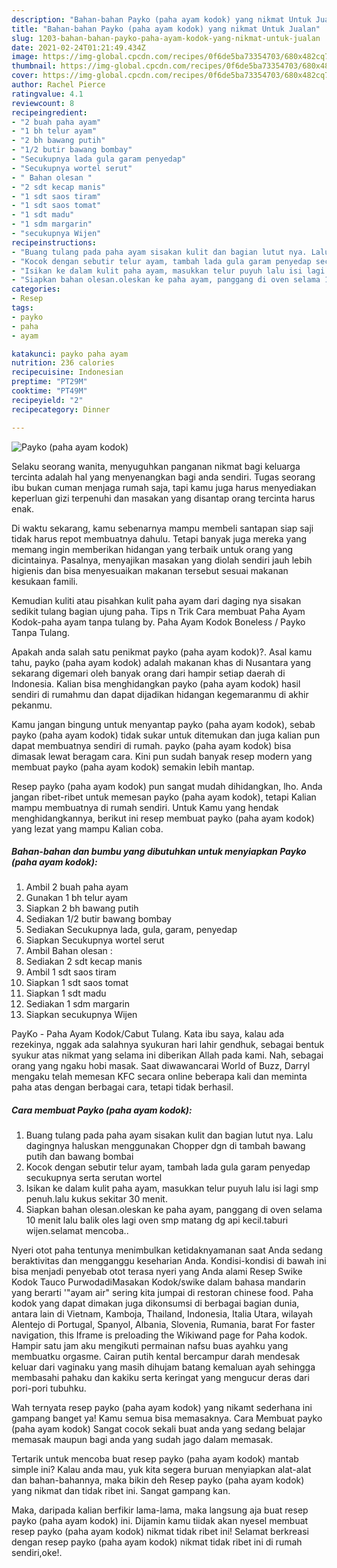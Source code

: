 ```yaml
---
description: "Bahan-bahan Payko (paha ayam kodok) yang nikmat Untuk Jualan"
title: "Bahan-bahan Payko (paha ayam kodok) yang nikmat Untuk Jualan"
slug: 1203-bahan-bahan-payko-paha-ayam-kodok-yang-nikmat-untuk-jualan
date: 2021-02-24T01:21:49.434Z
image: https://img-global.cpcdn.com/recipes/0f6de5ba73354703/680x482cq70/payko-paha-ayam-kodok-foto-resep-utama.jpg
thumbnail: https://img-global.cpcdn.com/recipes/0f6de5ba73354703/680x482cq70/payko-paha-ayam-kodok-foto-resep-utama.jpg
cover: https://img-global.cpcdn.com/recipes/0f6de5ba73354703/680x482cq70/payko-paha-ayam-kodok-foto-resep-utama.jpg
author: Rachel Pierce
ratingvalue: 4.1
reviewcount: 8
recipeingredient:
- "2 buah paha ayam"
- "1 bh telur ayam"
- "2 bh bawang putih"
- "1/2 butir bawang bombay"
- "Secukupnya lada gula garam penyedap"
- "Secukupnya wortel serut"
- " Bahan olesan "
- "2 sdt kecap manis"
- "1 sdt saos tiram"
- "1 sdt saos tomat"
- "1 sdt madu"
- "1 sdm margarin"
- "secukupnya Wijen"
recipeinstructions:
- "Buang tulang pada paha ayam sisakan kulit dan bagian lutut nya. Lalu dagingnya haluskan menggunakan Chopper dgn di tambah bawang putih dan bawang bombai"
- "Kocok dengan sebutir telur ayam, tambah lada gula garam penyedap secukupnya serta serutan wortel"
- "Isikan ke dalam kulit paha ayam, masukkan telur puyuh lalu isi lagi smp penuh.lalu kukus sekitar 30 menit."
- "Siapkan bahan olesan.oleskan ke paha ayam, panggang di oven selama 10 menit lalu balik oles lagi oven smp matang dg api kecil.taburi wijen.selamat mencoba.."
categories:
- Resep
tags:
- payko
- paha
- ayam

katakunci: payko paha ayam 
nutrition: 236 calories
recipecuisine: Indonesian
preptime: "PT29M"
cooktime: "PT49M"
recipeyield: "2"
recipecategory: Dinner

---
```



![Payko (paha ayam kodok)](https://img-global.cpcdn.com/recipes/0f6de5ba73354703/680x482cq70/payko-paha-ayam-kodok-foto-resep-utama.jpg)

Selaku seorang wanita, menyuguhkan panganan nikmat bagi keluarga tercinta adalah hal yang menyenangkan bagi anda sendiri. Tugas seorang ibu bukan cuman menjaga rumah saja, tapi kamu juga harus menyediakan keperluan gizi terpenuhi dan masakan yang disantap orang tercinta harus enak.

Di waktu  sekarang, kamu sebenarnya mampu membeli santapan siap saji tidak harus repot membuatnya dahulu. Tetapi banyak juga mereka yang memang ingin memberikan hidangan yang terbaik untuk orang yang dicintainya. Pasalnya, menyajikan masakan yang diolah sendiri jauh lebih higienis dan bisa menyesuaikan makanan tersebut sesuai makanan kesukaan famili. 

Kemudian kuliti atau pisahkan kulit paha ayam dari daging nya sisakan sedikit tulang bagian ujung paha. Tips n Trik Cara membuat Paha Ayam Kodok-paha ayam tanpa tulang by. Paha Ayam Kodok Boneless / Payko Tanpa Tulang.

Apakah anda salah satu penikmat payko (paha ayam kodok)?. Asal kamu tahu, payko (paha ayam kodok) adalah makanan khas di Nusantara yang sekarang digemari oleh banyak orang dari hampir setiap daerah di Indonesia. Kalian bisa menghidangkan payko (paha ayam kodok) hasil sendiri di rumahmu dan dapat dijadikan hidangan kegemaranmu di akhir pekanmu.

Kamu jangan bingung untuk menyantap payko (paha ayam kodok), sebab payko (paha ayam kodok) tidak sukar untuk ditemukan dan juga kalian pun dapat membuatnya sendiri di rumah. payko (paha ayam kodok) bisa dimasak lewat beragam cara. Kini pun sudah banyak resep modern yang membuat payko (paha ayam kodok) semakin lebih mantap.

Resep payko (paha ayam kodok) pun sangat mudah dihidangkan, lho. Anda jangan ribet-ribet untuk memesan payko (paha ayam kodok), tetapi Kalian mampu membuatnya di rumah sendiri. Untuk Kamu yang hendak menghidangkannya, berikut ini resep membuat payko (paha ayam kodok) yang lezat yang mampu Kalian coba.

<!--inarticleads1-->

##### Bahan-bahan dan bumbu yang dibutuhkan untuk menyiapkan Payko (paha ayam kodok):

1. Ambil 2 buah paha ayam
1. Gunakan 1 bh telur ayam
1. Siapkan 2 bh bawang putih
1. Sediakan 1/2 butir bawang bombay
1. Sediakan Secukupnya lada, gula, garam, penyedap
1. Siapkan Secukupnya wortel serut
1. Ambil  Bahan olesan :
1. Sediakan 2 sdt kecap manis
1. Ambil 1 sdt saos tiram
1. Siapkan 1 sdt saos tomat
1. Siapkan 1 sdt madu
1. Sediakan 1 sdm margarin
1. Siapkan secukupnya Wijen


PayKo - Paha Ayam Kodok/Cabut Tulang. Kata ibu saya, kalau ada rezekinya, nggak ada salahnya syukuran hari lahir gendhuk, sebagai bentuk syukur atas nikmat yang selama ini diberikan Allah pada kami. Nah, sebagai orang yang ngaku hobi masak. Saat diwawancarai World of Buzz, Darryl mengaku telah memesan KFC secara online beberapa kali dan meminta paha atas dengan berbagai cara, tetapi tidak berhasil. 

<!--inarticleads2-->

##### Cara membuat Payko (paha ayam kodok):

1. Buang tulang pada paha ayam sisakan kulit dan bagian lutut nya. Lalu dagingnya haluskan menggunakan Chopper dgn di tambah bawang putih dan bawang bombai
1. Kocok dengan sebutir telur ayam, tambah lada gula garam penyedap secukupnya serta serutan wortel
1. Isikan ke dalam kulit paha ayam, masukkan telur puyuh lalu isi lagi smp penuh.lalu kukus sekitar 30 menit.
1. Siapkan bahan olesan.oleskan ke paha ayam, panggang di oven selama 10 menit lalu balik oles lagi oven smp matang dg api kecil.taburi wijen.selamat mencoba..


Nyeri otot paha tentunya menimbulkan ketidaknyamanan saat Anda sedang beraktivitas dan mengganggu keseharian Anda. Kondisi-kondisi di bawah ini bisa menjadi penyebab otot terasa nyeri yang Anda alami Resep Swike Kodok Tauco PurwodadiMasakan Kodok/swike dalam bahasa mandarin yang berarti &#39;&#34;ayam air&#34; sering kita jumpai di restoran chinese food. Paha kodok yang dapat dimakan juga dikonsumsi di berbagai bagian dunia, antara lain di Vietnam, Kamboja, Thailand, Indonesia, Italia Utara, wilayah Alentejo di Portugal, Spanyol, Albania, Slovenia, Rumania, barat For faster navigation, this Iframe is preloading the Wikiwand page for Paha kodok. Hampir satu jam aku mengikuti permainan nafsu buas ayahku yang membuatku orgasme. Cairan putih kental bercampur darah mendesak keluar dari vaginaku yang masih dihujam batang kemaluan ayah sehingga membasahi pahaku dan kakiku serta keringat yang mengucur deras dari pori-pori tubuhku. 

Wah ternyata resep payko (paha ayam kodok) yang nikamt sederhana ini gampang banget ya! Kamu semua bisa memasaknya. Cara Membuat payko (paha ayam kodok) Sangat cocok sekali buat anda yang sedang belajar memasak maupun bagi anda yang sudah jago dalam memasak.

Tertarik untuk mencoba buat resep payko (paha ayam kodok) mantab simple ini? Kalau anda mau, yuk kita segera buruan menyiapkan alat-alat dan bahan-bahannya, maka bikin deh Resep payko (paha ayam kodok) yang nikmat dan tidak ribet ini. Sangat gampang kan. 

Maka, daripada kalian berfikir lama-lama, maka langsung aja buat resep payko (paha ayam kodok) ini. Dijamin kamu tiidak akan nyesel membuat resep payko (paha ayam kodok) nikmat tidak ribet ini! Selamat berkreasi dengan resep payko (paha ayam kodok) nikmat tidak ribet ini di rumah sendiri,oke!.

